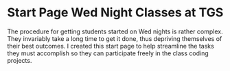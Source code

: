 # Start Page Wed Night Classes at TGS

The procedure for getting students started on Wed nights is rather complex.  They invariably take a
long time to get it done, thus depriving themselves of their best outcomes.  I created this 
start page to help streamline the tasks they must accomplish so they can participate freely
in the class coding projects.


